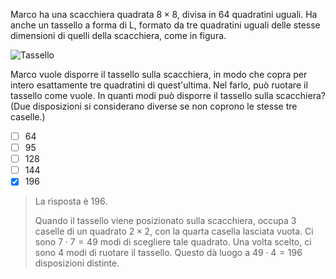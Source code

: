 Marco ha una scacchiera quadrata $8 \times 8$, divisa in $64$ quadratini uguali. Ha anche un tassello a forma di L, formato da tre quadratini uguali delle stesse dimensioni di quelli della scacchiera, come in figura.

![Tassello](tile.asy?s=2)

Marco vuole disporre il tassello sulla scacchiera, in modo che copra per intero esattamente tre quadratini di quest'ultima. Nel farlo, può ruotare il tassello come vuole. In quanti modi può disporre il tassello sulla scacchiera? (Due disposizioni si considerano diverse se non coprono le stesse tre caselle.)

- [ ] $64$
- [ ] $95$
- [ ] $128$
- [ ] $144$
- [x] $196$

> La risposta è $196$.
>
> Quando il tassello viene posizionato sulla scacchiera, occupa $3$ caselle di un quadrato $2 \times 2$, con la quarta casella lasciata vuota. Ci sono $7 \cdot 7 = 49$ modi di scegliere tale quadrato. Una volta scelto, ci sono $4$ modi di ruotare il tassello. Questo dà luogo a $49 \cdot 4 = 196$ disposizioni distinte.
